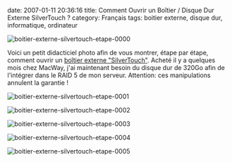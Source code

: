 date: 2007-01-11 20:36:16
title: Comment Ouvrir un Boîtier / Disque Dur Externe SilverTouch ?
category: Français
tags: boitier externe, disque dur, informatique, ordinateur

![boitier-externe-silvertouch-etape-0000](/uploads/2007/boitier-externe-silvertouch-etape-0000.jpg)

Voici un petit didacticiel photo afin de vous montrer, étape par étape, comment ouvrir un [boîtier externe "SilverTouch"](http://www.macway.com/fr/product/4465/silvertouch-alu-320go-8mo-7200t-firewire400-et-usb-20-retrospect-back-up.html). Acheté il y a quelques mois chez MacWay, j'ai maintenant besoin du disque dur de 320Go afin de l'intégrer dans le RAID 5 de mon serveur. Attention: ces manipulations annulent la garantie !

![boitier-externe-silvertouch-etape-0001](/uploads/2007/boitier-externe-silvertouch-etape-0001.jpg)

![boitier-externe-silvertouch-etape-0002](/uploads/2007/boitier-externe-silvertouch-etape-0002.jpg)

![boitier-externe-silvertouch-etape-0003](/uploads/2007/boitier-externe-silvertouch-etape-0003.jpg)

![boitier-externe-silvertouch-etape-0004](/uploads/2007/boitier-externe-silvertouch-etape-0004.jpg)

![boitier-externe-silvertouch-etape-0005](/uploads/2007/boitier-externe-silvertouch-etape-0005.jpg)


